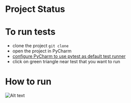 # Project Status

# To run tests
* clone the project 
```git clone```
* open the project in PyCharm
* [configure PyCharm to use pytest as default test runner](https://stackoverflow.com/a/6397315/1562282)
* click on green triangle near test that you want to run

# How to run
![Alt text](screen1.png "HTML Report")
